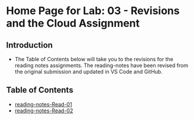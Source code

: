 # Home Page for Lab: 03 - Revisions and the Cloud Assignment

## Introduction

- The Table of Contents below will take you to the revisions for the reading notes assignments. The reading-notes have been revised from the original submission and updated in VS Code and GitHub.

## Table of Contents

- [reading-notes-Read-01](/README.md)
- [reading-notes-Read-02](/README.md)
